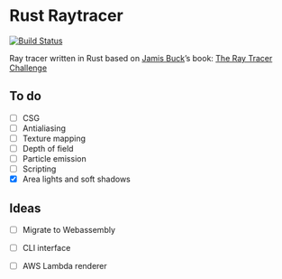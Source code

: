 # Rust Raytracer

[![Build Status](https://travis-ci.org/undo76/raytracer-rust.svg?branch=master)](https://travis-ci.org/undo76/raytracer-rust)

Ray tracer written in Rust based on [Jamis Buck](https://twitter.com/jamis)’s book: [The Ray Tracer Challenge](https://pragprog.com/book/jbtracer/the-ray-tracer-challenge)

## To do
- [ ] CSG 
- [ ] Antialiasing
- [ ] Texture mapping
- [ ] Depth of field
- [ ] Particle emission
- [ ] Scripting
- [X] Area lights and soft shadows

## Ideas
- [ ] Migrate to Webassembly
- [ ] CLI interface
- [ ] AWS Lambda renderer

